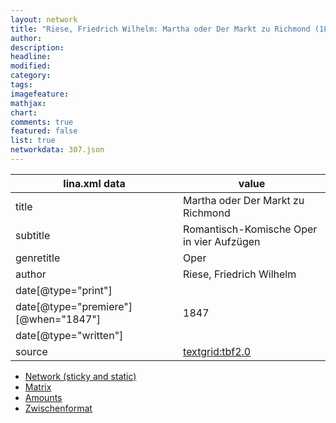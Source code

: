 ```yaml
---
layout: network
title: "Riese, Friedrich Wilhelm: Martha oder Der Markt zu Richmond (1847)"
author:
description:
headline:
modified:
category:
tags:
imagefeature: 
mathjax: 
chart: 
comments: true
featured: false
list: true
networkdata: 307.json
---
```

lina.xml data  | value
------------- | -------------
title|Martha oder Der Markt zu Richmond
subtitle|Romantisch-Komische Oper in vier Aufzügen
genretitle|Oper
author|Riese, Friedrich Wilhelm
date[@type="print"]|
date[@type="premiere"][@when="1847"]|1847
date[@type="written"]|
source|[textgrid:tbf2.0](https://textgridlab.org/1.0/tgcrud-public/rest/textgrid:tbf2.0/data)



* [Network (sticky and static)](/network307)
* [Matrix](/matrix307)
* [Amounts](/amount307)
* [Zwischenformat](/lina307 )
